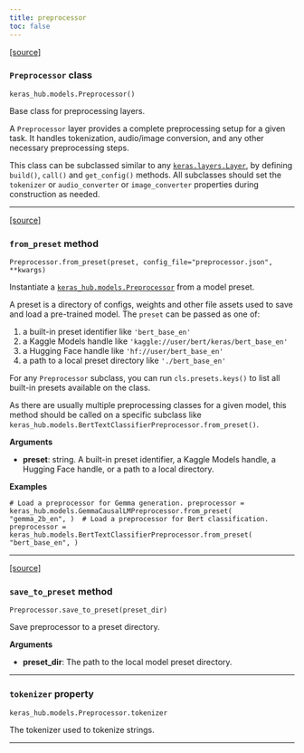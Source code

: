 ```yaml
---
title: preprocessor
toc: false
---
```


[\[source\]](https://github.com/keras-team/keras-hub/tree/v0.17.0/keras_hub/src/models/preprocessor.py#L15)

### `Preprocessor` class

`keras_hub.models.Preprocessor()`

Base class for preprocessing layers.

A `Preprocessor` layer provides a complete preprocessing setup for a given task. It handles tokenization, audio/image conversion, and any other necessary preprocessing steps.

This class can be subclassed similar to any [`keras.layers.Layer`](/api/layers/base_layer#layer-class), by defining `build()`, `call()` and `get_config()` methods. All subclasses should set the `tokenizer` or `audio_converter` or `image_converter` properties during construction as needed.

---

[\[source\]](https://github.com/keras-team/keras-hub/tree/v0.17.0/keras_hub/src/models/preprocessor.py#L132)

### `from_preset` method

`Preprocessor.from_preset(preset, config_file="preprocessor.json", **kwargs)`

Instantiate a [`keras_hub.models.Preprocessor`](/api/keras_hub/base_classes/preprocessor#preprocessor-class) from a model preset.

A preset is a directory of configs, weights and other file assets used to save and load a pre-trained model. The `preset` can be passed as one of:

1.  a built-in preset identifier like `'bert_base_en'`
2.  a Kaggle Models handle like `'kaggle://user/bert/keras/bert_base_en'`
3.  a Hugging Face handle like `'hf://user/bert_base_en'`
4.  a path to a local preset directory like `'./bert_base_en'`

For any `Preprocessor` subclass, you can run `cls.presets.keys()` to list all built-in presets available on the class.

As there are usually multiple preprocessing classes for a given model, this method should be called on a specific subclass like `keras_hub.models.BertTextClassifierPreprocessor.from_preset()`.

**Arguments**

- **preset**: string. A built-in preset identifier, a Kaggle Models handle, a Hugging Face handle, or a path to a local directory.

**Examples**

`# Load a preprocessor for Gemma generation. preprocessor = keras_hub.models.GemmaCausalLMPreprocessor.from_preset(     "gemma_2b_en", )  # Load a preprocessor for Bert classification. preprocessor = keras_hub.models.BertTextClassifierPreprocessor.from_preset(     "bert_base_en", )`

---

[\[source\]](https://github.com/keras-team/keras-hub/tree/v0.17.0/keras_hub/src/models/preprocessor.py#L222)

### `save_to_preset` method

`Preprocessor.save_to_preset(preset_dir)`

Save preprocessor to a preset directory.

**Arguments**

- **preset_dir**: The path to the local model preset directory.

---

### `tokenizer` property

`keras_hub.models.Preprocessor.tokenizer`

The tokenizer used to tokenize strings.

---
